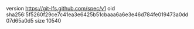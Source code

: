 version https://git-lfs.github.com/spec/v1
oid sha256:5f5260f29ce7c41ea3e6425b51cbaaa6a6e3e46d784fe019473a0dd07d65a0d5
size 10540
